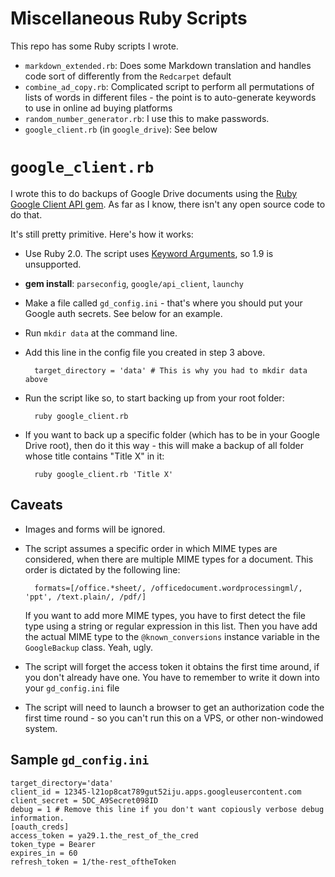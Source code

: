 # Miscellaneous Ruby Scripts

This repo has some Ruby scripts I wrote.

* `markdown_extended.rb`: Does some Markdown translation and handles code sort of differently from the `Redcarpet` default 
* `combine_ad_copy.rb`: Complicated script to perform all permutations of lists of words in different files - the point is to auto-generate keywords to use in online ad buying platforms
* `random_number_generator.rb`: I use this to make passwords.
* `google_client.rb` (in `google_drive`): See below

# `google_client.rb`

I wrote this to do backups of Google Drive documents using the [Ruby Google Client API gem](https://github.com/google/google-api-ruby-client/). As far as I know, there isn't any open source code to do that.

It's still pretty primitive. Here's how it works:

* Use Ruby 2.0. The script uses [Keyword Arguments](http://ruby.about.com/od/beginningruby/ss/Keyword-Arguments.htm), so 1.9 is unsupported.
* **gem install**: `parseconfig`, `google/api_client`, `launchy`
* Make a file called `gd_config.ini` - that's where you should put your Google auth secrets. See below for an example.
* Run `mkdir data` at the command line.
* Add this line in the config file you created in step 3 above.

        target_directory = 'data' # This is why you had to mkdir data above

* Run the script like so, to start backing up from your root folder:

        ruby google_client.rb

* If you want to back up a specific folder (which has to be in your Google Drive root), then do it this way - this will make a backup of all folder whose title contains "Title X" in it:

        ruby google_client.rb 'Title X'

## Caveats

* Images and forms will be ignored.
* The script assumes a specific order in which MIME types are considered, when there are multiple MIME types for a document. This order is dictated by the following line:
  
        formats=[/office.*sheet/, /officedocument.wordprocessingml/, 'ppt', /text.plain/, /pdf/]
  If you want to add more MIME types, you have to first detect the file type using a string or regular expression in this list. Then you have add the actual MIME type to the `@known_conversions` instance variable in the `GoogleBackup` class. Yeah, ugly.
* The script will forget the access token it obtains the first time around, if you don't already have one. You have to remember to write it down into your `gd_config.ini` file
* The script will need to launch a browser to get an authorization code the first time round - so you can't run this on a VPS, or other non-windowed system.

## Sample `gd_config.ini`

    target_directory='data'
    client_id = 12345-l21op8cat789gut52iju.apps.googleusercontent.com
    client_secret = 5DC_A9Secret098ID
    debug = 1 # Remove this line if you don't want copiously verbose debug information.
    [oauth_creds]
    access_token = ya29.1.the_rest_of_the_cred
    token_type = Bearer
    expires_in = 60
    refresh_token = 1/the-rest_oftheToken
